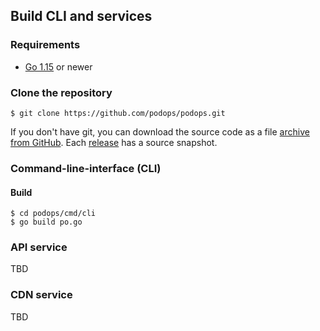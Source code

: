 ## Build CLI and services

### Requirements

* [Go 1.15](https://golang.org/dl) or newer

### Clone the repository

```shell
$ git clone https://github.com/podops/podops.git
```

If you don't have git, you can download the source code as a file [archive from GitHub](https://github.com/podops/podops).
Each [release](https://github.com/podops/podops/releases) has a source snapshot.

### Command-line-interface (CLI)

#### Build

```shell
$ cd podops/cmd/cli
$ go build po.go
```

### API service

TBD

### CDN service

TBD